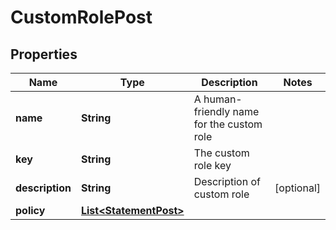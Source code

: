 

# CustomRolePost


## Properties

Name | Type | Description | Notes
------------ | ------------- | ------------- | -------------
**name** | **String** | A human-friendly name for the custom role | 
**key** | **String** | The custom role key | 
**description** | **String** | Description of custom role |  [optional]
**policy** | [**List&lt;StatementPost&gt;**](StatementPost.md) |  | 



